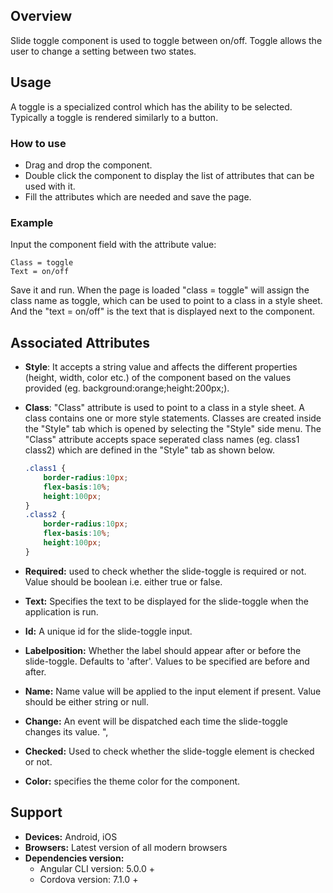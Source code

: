 ## Overview 
Slide toggle component is used to toggle between on/off. Toggle allows the user to change a setting between two states.

## Usage
A toggle is a specialized control which has the ability to be selected. Typically a toggle is rendered similarly to a button.

### How to use   
- Drag and drop the component. 
- Double click the component to display the list of attributes that can be used with it.
- Fill the attributes which are needed and save the page.

### Example
Input the component field with the attribute value:
``` 
Class = toggle
Text = on/off
```
Save it and run.
When the page is loaded "class = toggle" will assign the class name as toggle, which can be used to point to a class in a style sheet. And the "text = on/off" is the text that is displayed next to the component.

## Associated Attributes
- **Style**: It accepts a string value and affects the different properties (height, width, color etc.) of the component based on the values provided (eg. background:orange;height:200px;).

- **Class**: "Class" attribute is used to point to a class in a style sheet. A class contains one or more style statements. Classes are created inside the "Style" tab which is opened by selecting the "Style" side menu. The "Class" attribute accepts space seperated class names (eg. class1 class2) which are defined in the "Style" tab as shown below.
    ```css
    .class1 {
        border-radius:10px;
        flex-basis:10%;
        height:100px;
    }
    .class2 {
        border-radius:10px;
        flex-basis:10%;
        height:100px;
    }
    
- **Required:** used to check whether the slide-toggle is required or not. Value should be boolean i.e. either true or false.
- **Text:** Specifies the text to be displayed for the slide-toggle when the application is run.
- **Id:** A unique id for the slide-toggle input.
- **Labelposition:** Whether the label should appear after or before the slide-toggle. Defaults to 'after'. Values to be specified are before and after.
- **Name:** Name value will be applied to the input element if present. Value should be either string or null.
- **Change:** An event will be dispatched each time the slide-toggle changes its value. ",
- **Checked:** Used to check whether the slide-toggle element is checked or not.
- **Color:** specifies the theme color for the component.

## Support
- **Devices:** Android, iOS
- **Browsers:**  Latest version of all modern browsers
- **Dependencies version:** 
    - Angular CLI version: 5.0.0 + 
    - Cordova version: 7.1.0 +
